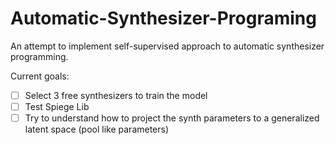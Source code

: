 # Automatic-Synthesizer-Programing
An attempt to implement self-supervised approach to automatic synthesizer programming.

Current goals:

- [ ] Select 3 free synthesizers to train the model
- [ ] Test Spiege Lib
- [ ] Try to understand how to project the synth parameters to a generalized latent space (pool like parameters)
